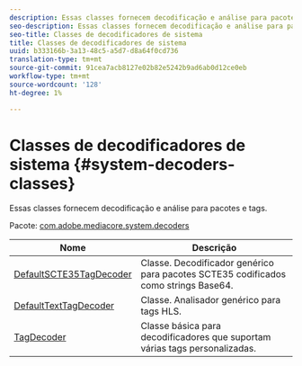 ```yaml
---
description: Essas classes fornecem decodificação e análise para pacotes e tags.
seo-description: Essas classes fornecem decodificação e análise para pacotes e tags.
seo-title: Classes de decodificadores de sistema
title: Classes de decodificadores de sistema
uuid: b333166b-3a13-48c5-a5d7-d8a64f0cd736
translation-type: tm+mt
source-git-commit: 91cea7acb8127e02b82e5242b9ad6ab0d12ce0eb
workflow-type: tm+mt
source-wordcount: '128'
ht-degree: 1%

---
```



# Classes de decodificadores de sistema {#system-decoders-classes}

Essas classes fornecem decodificação e análise para pacotes e tags.

Pacote: [com.adobe.mediacore.system.decoders](https://help.adobe.com/en_US/primetime/api/psdk/asdoc-dhls_1.4/com/adobe/mediacore/system/decoders/package-detail.html)

| Nome | Descrição |
|---|---|
| [DefaultSCTE35TagDecoder](https://help.adobe.com/en_US/primetime/api/psdk/asdoc-dhls_1.4/com/adobe/mediacore/system/decoders/DefaultSCTE35TagDecoder.html) | Classe. Decodificador genérico para pacotes SCTE35 codificados como strings Base64. |
| [DefaultTextTagDecoder](https://help.adobe.com/en_US/primetime/api/psdk/asdoc-dhls_1.4/com/adobe/mediacore/system/decoders/DefaultTextTagDecoder.html) | Classe. Analisador genérico para tags HLS. |
| [TagDecoder](https://help.adobe.com/en_US/primetime/api/psdk/asdoc-dhls_1.4/com/adobe/mediacore/system/decoders/TagDecoder.html) | Classe básica para decodificadores que suportam várias tags personalizadas. |

